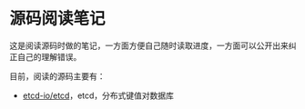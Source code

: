 # 源码阅读笔记

这是阅读源码时做的笔记，一方面方便自己随时读取进度，一方面可以公开出来纠正自己的理解错误。

目前，阅读的源码主要有：

- [etcd-io/etcd](https://github.com/etcd-io/etcd)，etcd，分布式键值对数据库